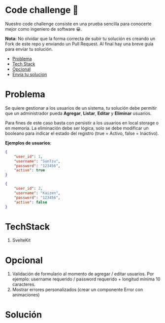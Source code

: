 # Code challenge 🚀

Nuestro code challenge consiste en una prueba sencilla para conocerte mejor como ingeniero de software 😀.

**Nota:** No olvidar que la forma correcta de subir tu solución es creando un Fork de este repo y enviando un Pull Request.
Al final hay una breve guía para envíar tu solución.

-   [Problema](#problema)
-   [Tech Stack](#tech_stack)
-   [Opcional](#opcional)
-   [Envía tu solucion](#solucion)

# Problema
Se quiere gestionar a los usuarios de un sistema, tu solución debe permitir
que un administrador pueda **Agregar**, **Listar**, **Editar** y **Eliminar** usuarios.

Para fines de este caso basta con persistir a los usuarios en local storage o en memoria.
La eliminación debe ser lógica, solo se debe modificar un booleano para indicar el estado
del registro (true = Activo, false = Inactivo).

**Ejemplos de usuarios**: 

```json
{
    "user_id": 1,
    "username": "SunTzu",
    "password": "123456",
    "active": true
}
```

```json
{
    "user_id": 2,
    "username": "Kaizen",
    "password": "123456",
    "active": false
}
```

# TechStack

<ol>
  <li>SvelteKit</li> 
</ol>

# Opcional


<ol>
  <li>Validación de formulario al momento de agregar / editar
usuarios. Por ejemplo: username requerido / password requerido + longitud mínima 10 caracteres.</li>
  <li>Mostrar errores personalizados (crear un componente Error con animaciones)</li>
</ol>

# Solución

